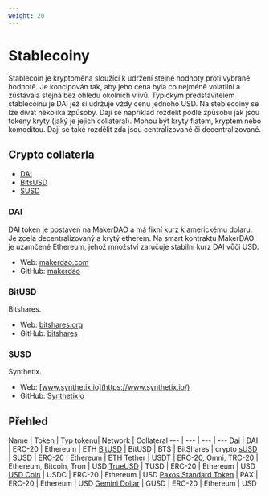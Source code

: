 ```yaml
---
weight: 20
---
```


# Stablecoiny

Stablecoin je kryptoměna sloužící k udržení stejné hodnoty proti vybrané hodnotě. Je koncipován tak, aby jeho cena byla co nejméně volatilní a zůstávala stejná bez ohledu okolních vlivů. Typickým představitelem stablecoinu je DAI jež si udržuje vždy cenu jednoho USD.
Na steblecoiny se lze dívat několika způsoby. Dají se například rozdělit podle způsobu jak jsou tokeny kryty (jaký je jejich collateral). Mohou být kryty fiatem, kryptem nebo komoditou. Dají se také rozdělit zda jsou centralizované či decentralizované.



## Crypto collaterla

- [DAI](#DAI)
- [BitsUSD](#BitsUSD)
- [SUSD](#SUSD)



### DAI

DAI token je postaven na MakerDAO a má fixní kurz k americkému dolaru. Je zcela decentralizovaný a krytý etherem. Na smart kontraktu MakerDAO je uzamčené Ethereum, jehož množství zaručuje stabilní kurz DAI vůči USD.

- Web: [makerdao.com](https://makerdao.com/)
- GitHub: [makerdao](https://github.com/makerdao)



### BitUSD

Bitshares.

- Web: [bitshares.org](https://bitshares.org/)
- GitHub: [bitshares](https://github.com/bitshares)



### SUSD

Synthetix.

- Web: [www.synthetix.io](https://www.synthetix.io/)
- GitHub: [Synthetixio](https://github.com/Synthetixio)



## Přehled

Name | Token | Typ tokenu| Network | Collateral
---   | ---  | --- | ---
[Dai](https://makerdao.com/) | DAI | ERC-20 | Ethereum | ETH
[BitUSD](https://bitshares.org/) | BitUSD | BTS | BitShares | crypto
[sUSD](https://www.synthetix.io/) | SUSD | ERC-20 | Ethereum | ETH
[Tether](https://tether.to/) | USDT | ERC-20, Omni, TRC-20 | Ethereum, Bitcoin, Tron | USD
[TrueUSD](https://www.synthetix.io/) | TUSD | ERC-20 | Ethereum | USD
[USD Coin](https://www.coinbase.com/) | USDC | ERC-20 | Ethereum | USD
[Paxos Standard Token](https://www.paxos.com/) | PAX | ERC-20 | Ethereum | USD
[Gemini Dollar](https://gemini.com/) | GUSD | ERC-20 | Ethereum | USD
